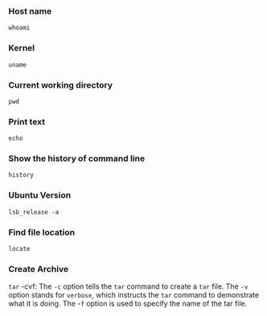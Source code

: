 ### Host name
`whoami`
### Kernel
`uname`
### Current working directory
`pwd`
### Print text
`echo`
### Show the history of command line
`history`
### Ubuntu Version
`lsb_release -a`
### Find file location
`locate`
### Create Archive
`tar`
-cvf: The `-c` option tells the `tar` command to create a `tar` file. The `-v` option stands for `verbose`, which instructs the `tar` command to demonstrate what it is doing. The -`f` option is used to specify the name of the tar file.
